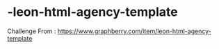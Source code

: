 # -leon-html-agency-template
Challenge From : https://www.graphberry.com/item/leon-html-agency-template
